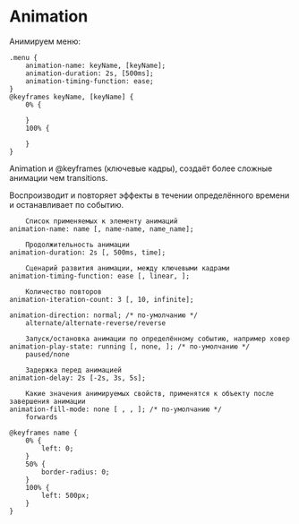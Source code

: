 # Animation

Анимируем меню:

    .menu {
        animation-name: keyName, [keyName];
        animation-duration: 2s, [500ms];
        animation-timing-function: ease;
    }
    @keyframes keyName, [keyName] {
        0% {

        }
        100% {

        }
    }

Animation и @keyframes (ключевые кадры), создаёт более сложные анимации чем transitions.

Воспроизводит и повторяет эффекты в течении определённого времени и останавливает по событию.

        Список применяемых к элементу анимаций
    animation-name: name [, name-name, name_name];

        Продолжительность анимации
    animation-duration: 2s [, 500ms, time];

        Сценарий развития анимации, между ключевыми кадрами
    animation-timing-function: ease [, linear, ];

        Количество повторов
    animation-iteration-count: 3 [, 10, infinite];

    animation-direction: normal; /* по-умолчанию */
        alternate/alternate-reverse/reverse

        Запуск/остановка анимации по определённому событию, например ховер
    animation-play-state: running [, none, ]; /* по-умолчанию */
        paused/none

        Задержка перед анимацией
    animation-delay: 2s [-2s, 3s, 5s];

        Какие значения анимируемых свойств, применятся к объекту после завершения анимации
    animation-fill-mode: none [ , , ]; /* по-умолчанию */
        forwards

    @keyframes name {
        0% {
            left: 0;
        }
        50% {
            border-radius: 0;
        }
        100% {
            left: 500px;
        }
    }
